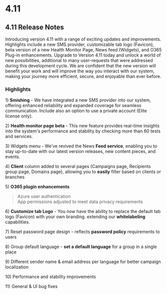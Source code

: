 # 4.11

## 4.11 Release Notes <a href="#release_notes" id="release_notes"></a>

Introducing version 4.11 with a range of exciting updates and improvements. Highlights include a new SMS provider, customizable tab logo (Favicon), beta version of a new Health Monitor Page, News feed (Widgets), and O365 Plug-in enhancements. Upgrade to Version 4.11 today and unlock a world of new possibilities, additional to many user-requests that were addressed during this development cycle. We are confident that the new version will benefit your work and will improve the way you interact with our system, making your journey more efficient, secure, and enjoyable than ever before.

### Highlights <a href="#the_following_topics_were_addressed" id="the_following_topics_were_addressed"></a>

1\) **Smishing** - We have integrated a new SMS provider into our system, offering enhanced reliability and expanded coverage for seamless communication. Include also an option to use a private account (Elite license only).

2\) **Health monitor page beta** - This new feature provides real-time insights into the system's performance and stability by checking more than 60 tests and services.

3\) Widgets menu - We’ve revived the News **Feed service**, enabling you to stay up-to-date with our latest version releases, new content pieces, and events.

4\) **Client** column added to several pages (Campaigns page, Recipients group page, Domains page), allowing you to **easily** filter based on clients or branches

5\) **O365 plugin enhancements**

> Azure user authentication\
> App permissions adjusted to meet data privacy requirements

6\) **Customize tab Logo** - You now have the ability to replace the default tab logo (Favicon) with your own branding. extending our **whitelabeling** capabilities.

7\) Reset password page design - reflects **password policy** requirements to users

8\) Group default language - **set a default language** for a group in a single place

9\) Different sender name & email address per language for better campaign localization

10\) Performance and stability improvements

11\) General & UI bug fixes
